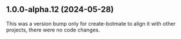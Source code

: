 ## 1.0.0-alpha.12 (2024-05-28)

This was a version bump only for create-botmate to align it with other projects, there were no code changes.